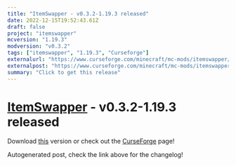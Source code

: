 ```yaml
---
title: "ItemSwapper - v0.3.2-1.19.3 released"
date: 2022-12-15T19:52:43.61Z
draft: false
project: "itemswapper"
mcversion: "1.19.3"
modversion: "v0.3.2"
tags: ["itemswapper", "1.19.3", "Curseforge"]
externalurl: "https://www.curseforge.com/minecraft/mc-mods/itemswapper/files/4178243"
externalpost: "https://www.curseforge.com/minecraft/mc-mods/itemswapper/files/4178243"
summary: "Click to get this release"
---
```

# [ItemSwapper](/project/itemswapper) - v0.3.2-1.19.3 released
Download [this](https://www.curseforge.com/minecraft/mc-mods/itemswapper/files/4178243) version or check out the [CurseForge](https://www.curseforge.com/minecraft/mc-mods/itemswapper) page!

Autogenerated post, check the link above for the changelog!
